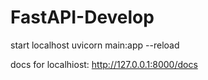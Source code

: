 # FastAPI-Develop

start localhost 
uvicorn main:app --reload

docs for localhiost:
http://127.0.0.1:8000/docs
